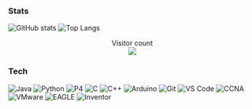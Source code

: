 ### Stats

![GitHub stats](https://github-readme-stats.vercel.app/api?username=The1TrueJoe&count_private=true&show_icons=true&theme=radical)
![Top Langs](https://github-readme-stats.vercel.app/api/top-langs/?username=The1TrueJoe&layout=compact&theme=radical)

<p align="center"> 
  Visitor count<br>
  <img src="https://profile-counter.glitch.me/The1TrueJoe/count.svg" />
</p>

### Tech

![Java](https://img.shields.io/badge/-Java-White?style=flat-square&logo=java&color=orange&logoColor=white)
![Python](https://img.shields.io/badge/-Python-White?style=flat-square&logo=python&color=blue&logoColor=white)
![P4](https://img.shields.io/badge/-P4-White?style=flat-square&logo=P4&color=purple&logoColor=white)
![C](https://img.shields.io/badge/-C-White?style=flat-square&logo=C&color=green&logoColor=white)
![C++](https://img.shields.io/badge/-C++-White?style=flat-square&logo=cplusplus&color=blue&logoColor=white)
![Arduino](https://img.shields.io/badge/-Arduino-White?style=flat-square&logo=arduino&color=teal&logoColor=white)
![Git](https://img.shields.io/badge/-Git-%23F05032?style=flat-square&logo=git&logoColor=%23ffffff)
![VS Code](https://img.shields.io/badge/-VSCode-%23007ACC?style=flat-square&logo=visual-studio-code&logoColor=white)
![CCNA](https://img.shields.io/badge/-CCNA-%23F05032?style=flat-square&logo=cisco&color=teal&logoColor=white)
![VMware](https://img.shields.io/badge/-VMware-%23F05032?style=flat-square&logo=vmware&color=yellow&logoColor=white)
![EAGLE](https://img.shields.io/badge/-EAGLE-%23F05032?style=flat-square&logo=autodesk-autodesk&color=yellow&logoColor=orange)
![Inventor](https://img.shields.io/badge/-Inventor-%23F05032?style=flat-square&logo=autodesk-autodesk&color=yellow&logoColor=orange)

<!-- https://simpleicons.org/ -->


<!--
**The1TrueJoe/The1TrueJoe** is a ✨ _special_ ✨ repository because its `README.md` (this file) appears on your GitHub profile.

Here are some ideas to get you started:

- 🔭 I’m currently working on ...
- 🌱 I’m currently learning ...
- 👯 I’m looking to collaborate on ...
- 🤔 I’m looking for help with ...
- 💬 Ask me about ...
- 📫 How to reach me: ...
- 😄 Pronouns: ...
- ⚡ Fun fact: ...
-->
